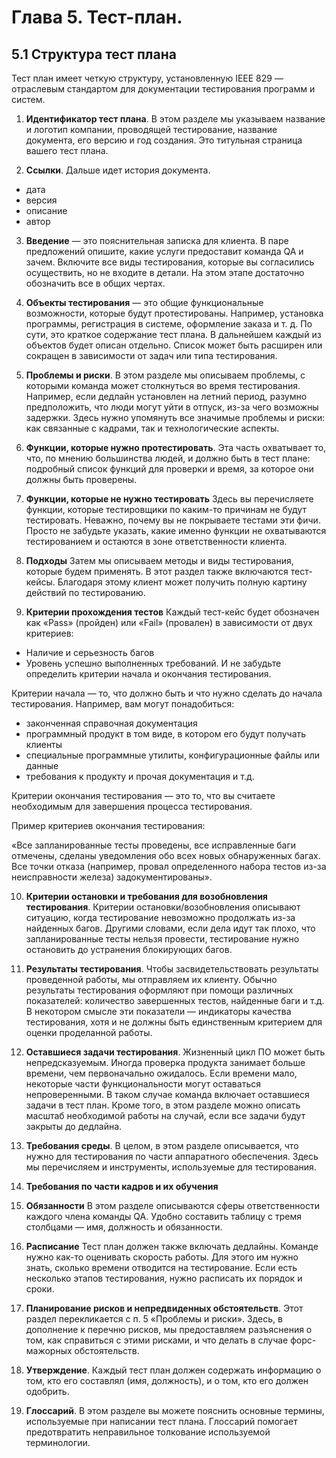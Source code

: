 # Глава 5. Тест-план.
## 5.1 Структура тест плана

Тест план имеет четкую структуру, установленную IEEE 829 — отраслевым стандартом для документации тестирования программ и систем.

1. **Идентификатор тест плана**. 
В этом разделе мы указываем название и логотип компании, проводящей тестирование, название документа, его версию и год создания. Это титульная страница вашего тест плана.

2. **Ссылки**.
Дальше идет история документа. 
* дата
* версия
* описание
* автор


3. **Введение**
— это пояснительная записка для клиента. В паре предложений опишите, какие услуги предоставит команда QA и зачем. 
Включите все виды тестирования, которые вы согласились осуществить, но не входите в детали. На этом этапе достаточно обозначить все в общих чертах.

4. **Объекты тестирования**
— это общие функциональные возможности, которые будут протестированы. Например, установка программы, регистрация в системе, оформление заказа и т. д. По сути, это краткое содержание тест плана. В дальнейшем каждый из объектов будет описан отдельно. Список может быть расширен или сокращен в зависимости от задач или типа тестирования.

5. **Проблемы и риски**.
В этом разделе мы описываем проблемы, с которыми команда может столкнуться во время тестирования. Например, если дедлайн установлен на летний период, разумно предположить, что люди могут уйти в отпуск, из-за чего возможны задержки. Здесь нужно упомянуть все значимые проблемы и риски: как связанные с кадрами, так и технологические аспекты.

6. **Функции, которые нужно протестировать**.
Эта часть охватывает то, что, по мнению большинства людей, и должно быть в тест плане: подробный список функций для проверки и время, за которое они должны быть проверены.


7. **Функции, которые не нужно тестировать**
Здесь вы перечисляете функции, которые тестировщики по каким-то причинам не будут тестировать. Неважно, почему вы не покрываете тестами эти фичи. Просто не забудьте указать, какие именно функции не охватываются тестированием и остаются в зоне ответственности клиента.

8. **Подходы**
Затем мы описываем методы и виды тестирования, которые будем применять. В этот раздел также включаются тест-кейсы. Благодаря этому клиент может получить полную картину действий по тестированию.

9. **Критерии прохождения тестов**
Каждый тест-кейс будет обозначен как «Pass» (пройден) или «Fail» (провален) в зависимости от двух критериев:

* Наличие и серьезность багов
* Уровень успешно выполненных требований.
И не забудьте определить критерии начала и окончания тестирования. 

Критерии начала — то, что должно быть и что нужно сделать до начала тестирования. Например, вам могут понадобиться:

* законченная справочная документация
* программный продукт в том виде, в котором его будут получать клиенты
* специальные программные утилиты, конфигурационные файлы или данные
* требования к продукту и прочая документация и т.д.

Критерии окончания тестирования — это то, что вы считаете необходимым для завершения процесса тестирования. 

Пример критериев окончания тестирования:

«Все запланированные тесты проведены, все исправленные баги отмечены, сделаны уведомления обо всех новых обнаруженных багах. Все точки отказа (например, провал определенного набора тестов из-за неисправности железа) задокументированы».

10. **Критерии остановки и требования для возобновления тестирования**.
Критерии остановки/возобновления описывают ситуацию, когда тестирование невозможно продолжать из-за найденных багов. Другими словами, если дела идут так плохо, что запланированные тесты нельзя провести, тестирование нужно остановить до устранения блокирующих багов.

11. **Результаты тестирования**.
Чтобы засвидетельствовать результаты проведенной работы, мы отправляем их клиенту. Обычно результаты тестирования оформляют при помощи различных показателей: количество завершенных тестов, найденные баги и т.д. В некотором смысле эти показатели — индикаторы качества тестирования, хотя и не должны быть единственным критерием для оценки проделанной работы.

12. **Оставшиеся задачи тестирования**.
Жизненный цикл  ПО может быть непредсказуемым. Иногда проверка продукта занимает больше времени, чем первоначально ожидалось. Если времени мало, некоторые части функциональности могут оставаться непроверенными. В таком случае команда включает оставшиеся задачи в тест план. Кроме того, в этом разделе можно описать масштаб необходимой работы на случай, если все задачи будут закрыты до дедлайна.

13. **Требования среды**.
В целом, в этом разделе описывается, что нужно для тестирования по части аппаратного обеспечения. Здесь мы перечисляем и инструменты, используемые для тестирования. 

14. **Требования по части кадров и их обучения**

15. **Обязанности**
В этом разделе описываются сферы ответственности каждого члена команды QA. Удобно составить таблицу с тремя столбцами — имя, должность и обязанности.

16. **Расписание**
Тест план должен также включать дедлайны. Команде нужно как-то оценивать скорость работы. Для этого им нужно знать, сколько времени отводится на тестирование. Если есть несколько этапов тестирования, нужно расписать их порядок и сроки.

17. **Планирование рисков и непредвиденных обстоятельств**.
Этот раздел перекликается с п. 5 «Проблемы и риски». Здесь, в дополнение к перечню рисков, мы предоставляем разъяснения о том, как справиться с этими рисками, и что делать в случае форс-мажорных обстоятельств.

18. **Утверждение**.
Каждый тест план должен содержать информацию о том, кто его составлял (имя, должность), и о том, кто его должен одобрить.

19. **Глоссарий**.
В этом разделе вы можете пояснить основные термины, используемые при написании тест плана. Глоссарий помогает предотвратить неправильное толкование используемой терминологии.